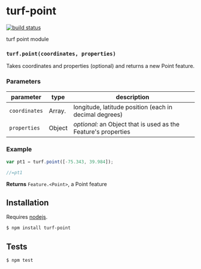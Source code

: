 # turf-point

[![build status](https://secure.travis-ci.org/Turfjs/turf-point.png)](http://travis-ci.org/Turfjs/turf-point)

turf point module


### `turf.point(coordinates, properties)`

Takes coordinates and properties (optional) and returns a new Point feature.


### Parameters

| parameter     | type           | description                                                    |
| ------------- | -------------- | -------------------------------------------------------------- |
| `coordinates` | Array.<number> | longitude, latitude position (each in decimal degrees)         |
| `properties`  | Object         | _optional:_ an Object that is used as the Feature's properties |


### Example

```js
var pt1 = turf.point([-75.343, 39.984]);

//=pt1
```


**Returns** `Feature.<Point>`, a Point feature

## Installation

Requires [nodejs](http://nodejs.org/).

```sh
$ npm install turf-point
```

## Tests

```sh
$ npm test
```


